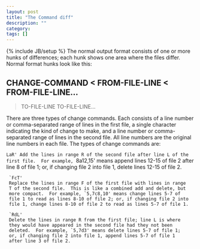 ```yaml
---
layout: post
title: "The Command diff"
description: ""
category: 
tags: []
---
```

{% include JB/setup %}
The normal output format consists of one or more hunks of differences;
each hunk shows one area where the files differ.  Normal format hunks
look like this:

CHANGE-COMMAND
< FROM-FILE-LINE
< FROM-FILE-LINE...
---
> TO-FILE-LINE
> TO-FILE-LINE...

There are three types of change commands.  Each consists of a line
number or comma-separated range of lines in the first file, a single
character indicating the kind of change to make, and a line number or
comma-separated range of lines in the second file.  All line numbers are
the original line numbers in each file.  The types of change commands
are:

`LaR'
Add the lines in range R of the second file after line L of the
first file.  For example, `8a12,15' means append lines 12-15 of
file 2 after line 8 of file 1; or, if changing file 2 into file 1,
	 delete lines 12-15 of file 2.

	 `FcT'
	 Replace the lines in range F of the first file with lines in range
	 T of the second file.  This is like a combined add and delete, but
	 more compact.  For example, `5,7c8,10' means change lines 5-7 of
	 file 1 to read as lines 8-10 of file 2; or, if changing file 2 into
	 file 1, change lines 8-10 of file 2 to read as lines 5-7 of file 1.

	 `RdL'
	 Delete the lines in range R from the first file; line L is where
	 they would have appeared in the second file had they not been
	 deleted.  For example, `5,7d3' means delete lines 5-7 of file 1;
	 or, if changing file 2 into file 1, append lines 5-7 of file 1
	 after line 3 of file 2.
